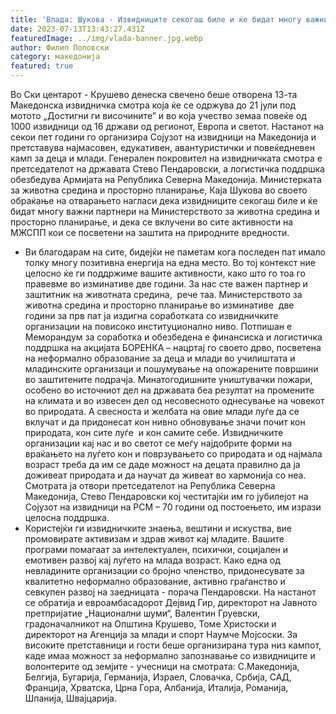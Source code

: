 ```yaml
---
title: 'Влада: Шукова - Извидниците секогаш биле и ќе бидат многу важни партнери на МЖСПП - 13 ЈУЛИ 2023'
date: 2023-07-13T13:43:27.431Z
featuredImage: ../img/vlada-banner.jpg.webp
author: Филип Поповски
category: македонија
featured: true
---
```

Во Ски центарот - Крушево денеска свечено беше отворена 13-та Македонска извидничка смотра која ќе се одржува до 21 јули под мотото „Достигни ги височините” и во која учество земаа повеќе од 1000 извидници од 16 држави од регионот, Европа и светот.
Настанот на секои пет години го организира Сојузот на извидници на Македонија и претставува најмасовен, едукативен, авантуристички и повеќедневен камп за деца и млади. Генерален покровител на извидничката смотра е претседателот на државата Стево Пендаровски, а логистичка поддршка обезбедува Армијата на Република Северна Македонија.
Министерката за животна средина и просторно плaнирање, Каја Шукова во своето обраќање на отварањето нагласи дека извидниците секогаш биле и ќе бидат многу важни партнери на Министерството за животна средина и просторно планирање, и дека се вклучени во сите активности на МЖСПП кои се посветени на заштита на природните вредности.
- Ви благодарам на сите, бидејќи не паметам кога последен пат имало толку многу позитивна енергија на една место. Во тој контекст ние целосно ќе ги поддржиме вашите активности, како што го тоа го правевме во изминативе две години. За нас сте важен партнер и заштитник на животната средина,  рече таа.
Министерството за животна средина и просторно планирање во изминативе  две години за прв пат ја издигна соработката со извидничките организации на повисоко институционално ниво. Потпишан e Меморандум за соработка и обезбедена e финансиска и логистичка поддршка на акцијата БОРЕНКА – нацртај го своето дрво, посветена на неформално образование за деца и млади во училиштата и младинските организаци и пошумување на опожарените површини во заштитените подрачја. Минатогодишните уништувачки пожари, особено во источниот дел на државата беа резултат на промените на климата и во извесен дел од несовесното однесување на човекот во природата. А свесноста и желбата на овие млади луѓе да се вклучат и да придонесат кон нивно обновување значи почит кон природата, кон сите луѓе  и кон самите себе.
Извидничките организации кај нас и во светот се меѓу најдобрите форми на враќањето на луѓето кон и поврзувањето со природата и од најмала возраст треба да им се даде можност на децата правилно да ја доживеат природата и да научат да живеат во хармонија со неа.
Смотрата ја отвори претседателот на Република Северна Македонија, Стево Пендаровски кој честитајќи им го јубилејот на Сојузот на извидници на РСМ – 70 години од постоењето, им изрази целосна поддршка.
- Користејќи ги извидничките знаења, вештини и искуства, вие промовирате активизам и здрав живот кај младите. Вашите програми помагаат за интелектуален, психички, социјален и емотивен развој кај луѓето на млада возраст. Како една од невладините организации со бројно членство, придонесувате за квалитетно неформално образование, активно граѓанство и севкупен развој на заедницата - порача Пендаровски.
На настанот се обратија и евроамбасадорот Дејвид Гир, директорот на Јавното претпријатие „Национални шуми“, Валентин Груевски, градоначалникот на Општина Крушево, Томе Христоски и директорот на Агенција за млади и спорт Наумче Мојсоски.
За високите претставници и гости беше организирана тура низ кампот, каде имаа можност за неформално запознавање со извидниците и волонтерите од земјите - учесници на смотрата: С.Македонија, Белгија, Бугарија, Германија, Израел, Словачка, Србија, САД, Франција, Хрватска, Црна Гора, Албанија, Италија, Романија, Шпанија, Швајцарија. 
